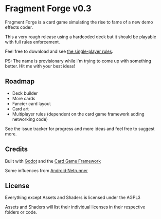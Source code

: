 # Fragment Forge v0.3

Fragment Forge is a card game simulating the rise to fame of a new demo effects coder.

This a very rough release using a hardcoded deck but it should be playable with full rules enforcement.

Feel free to download and see [the single-player rules](SP_RULES.md). 

PS: The name is provisionary while I'm trying to come up with something better. Hit me with your best ideas!

## Roadmap

* Deck builder
* More cards
* Fancier card layout
* Card art
* Multiplayer rules (dependent on the card game framework adding networking code)

See the issue tracker for progress and more ideas and feel free to suggest more.

## Credits

Built with [Godot](https://godotengine.org/) and the [Card Game Framework](https://github.com/db0/godot-card-game-framework)

Some influences from [Android:Netrunner](https://en.wikipedia.org/wiki/Android:_Netrunner)

## License

Everything except Assets and Shaders is licensed under the AGPL3

Assets and Shaders will list their individual licenses in their respective folders or code.